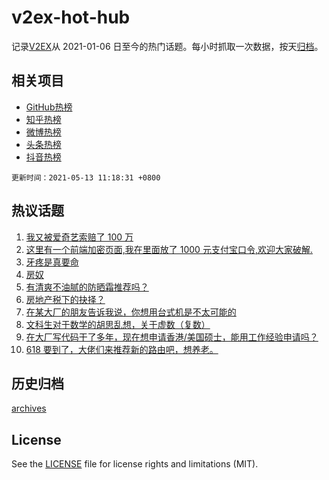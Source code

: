 # v2ex-hot-hub

 记录[V2EX](https://www.v2ex.com/)从 2021-01-06 日至今的热门话题。每小时抓取一次数据，按天[归档](archives)。
 
 ## 相关项目

- [GitHub热榜](https://github.com/snaildev/github-hot-hub)
- [知乎热榜](https://github.com/snaildev/zhihu-hot-hub)
- [微博热榜](https://github.com/snaildev/weibo-hot-hub)
- [头条热榜](https://github.com/snaildev/toutiao-hot-hub)
- [抖音热榜](https://github.com/snaildev/douyin-hot-hub)


 `更新时间：2021-05-13 11:18:31 +0800`

## 热议话题

1. [我又被爱奇艺索赔了 100 万](https://www.v2ex.com/t/776461)
1. [这里有一个前端加密页面,我在里面放了 1000 元支付宝口令,欢迎大家破解.](https://www.v2ex.com/t/776529)
1. [牙疼是真要命](https://www.v2ex.com/t/776511)
1. [房奴](https://www.v2ex.com/t/776467)
1. [有清爽不油腻的防晒霜推荐吗？](https://www.v2ex.com/t/776445)
1. [房地产税下的抉择？](https://www.v2ex.com/t/776547)
1. [在某大厂的朋友告诉我说，你想用台式机是不太可能的](https://www.v2ex.com/t/776567)
1. [文科生对于数学的胡思乱想，关于虚数（复数）](https://www.v2ex.com/t/776583)
1. [在大厂写代码干了多年，现在想申请香港/美国硕士，能用工作经验申请吗？](https://www.v2ex.com/t/776457)
1. [618 要到了，大佬们来推荐新的路由吧，想养老。](https://www.v2ex.com/t/776518)

## 历史归档

[archives](archives)

## License

See the [LICENSE](LICENSE) file for license rights and limitations (MIT).
